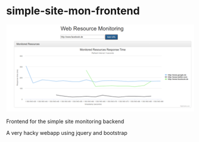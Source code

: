 # simple-site-mon-frontend
![screenshot](webapp_screenshot.png)


Frontend for the simple site monitoring backend

A very hacky webapp using jquery and bootstrap 
